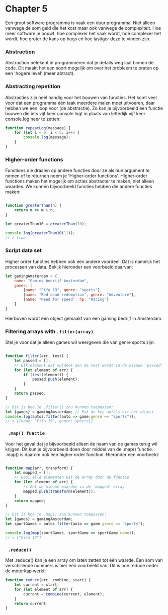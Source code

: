 # Chapter 5

Een groot software programma is vaak een duur programma. Niet alleen vanwege de som geld die het kost maar ook vanwege de complexiteit. Hoe meer software je bouwt, hoe complexer het vaak wordt, hoe complexer het wordt, hoe groter de kans op bugs en hoe lastiger deze te vinden zijn.

### Abstraction

Abstraction betekent in programmeren dat je details weg laat binnen de code. Dit maakt het een soort mogelijk om over het probleem te praten op een 'hogere level' (meer abtract). 

### Abstracting repetition

Abstracties zijn heel handig voor het bouwen van functies. Het komt veel voor dat een programma één taak meerdere malen moet uitvoeren, daar hebben we een loop voor (de abstractie). Zo kan je bijvoorbeeld een functie bouwen die iets vijf keer console.logt in plaats van letterlijk vijf keer console.log neer te zetten:

```Javascript
function repeatLog(message) {
    for (let i = 0; i < 5; i++) {
        console.log(message);
    }
}

```


### Higher-order functions

Functions die draaien op andere functies door ze als hun argument te nemen of te returnen noem je 'Higher-order functions'. HIgher-order functions maken het mogelijk om acties abstracter te maken, niet alleen waardes. We kunnen bijvoorbeeld functies hebben die andere functies maken:

```Javascript

function greaterThan(n) {
    return m => m > n;
}

let greaterThan10 = greaterThan(10);

console.log(greaterThan10(11));
// > true

```


### Script data set

Higher order functies hebben ook een andere voordeel. Dat is namelijk het processen van data. Bekijk hieronder een voorbeeld daarvan:

```Javascript
let gamingAmsterdam = {
    name: "Gaming bedrijf Amsterdam",
    games: [
        {name: "Fifa 19", genre: "sports"},
        {name: "Red dead redemption", genre: "Adventure"},
        {name: "Need for speed", hp: "Racing"}
    ]
}

```

Hierboven wordt een object gemaakt van een gaming bedrijf in Amsterdam. 


### Filtering arrays with ```.filter(array)```

Stel je voor dat je alleen games wil weergeven die van genre sports zijn:

```Javascript

function filter(arr, test) {
    let passed = [];
    // Elk element dat voldoet aan de test wordt in de nieuwe 'passed' array gestopt.
    for (let element of arr) {
        if (test(element)) {
            passed.push(element);
        }
    }
    return passed;
}

// Dit is hoe je .filter() zou kunnen toepassen:
let {games} = gamingAmsterdam; // Pak de key auto's uit het object
console.log(autos.filter(auto => game.genre == "Sports"));
// > [{name: "Fifa 19", genre: sports}]

```


### ``` .map() functie```

Voor het geval dat je bijvoorbeeld alleen de naam van de games terug wil krijgen. Dit kun je bijvoorbeeld doen door middel van de .map() functie. .map() is daarom ook een higher order function. 
Hieronder een voorbeeld:

```Javascript

function map(arr, transform) {
    let mapped = [];
    // Gooi alle elementen uit de array door de functie
    for (let element of arr) {
        // Zet de nieuwe waarden in de 'mapped' array
        mapped.push(transform(element));
    }
    return mapped;
}

// Dit is hoe je .map() zou kunnen toepassen:
let {games} = gamingAmsterdam;
let sportGames = autos.filter(auto => game.genre == "sports");

console.log(map(sportGames, sportGame => sportGame.name));
// > ["Fifa 19"]

```

### ``` .reduce()```

Met .reduce() kan je een array om laten zetten tot één waarde. Een som van verschillende nummers is hier een voorbeeld van. Dit is hoe reduce onder de motorkap werkt:

```Javascript
function reduce(arr, combine, start) {
    let current = start;
    for (let element of arr) {
        current = combine(current, element);
    }
    return current;
}
```




